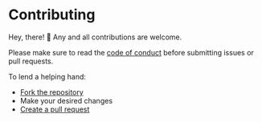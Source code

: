# Contributing

[code-of-conduct]: CODE_OF_CONDUCT.md

Hey, there! 👋 Any and all contributions are welcome.

Please make sure to read the [code of conduct][code-of-conduct] before submitting issues or pull requests.

To lend a helping hand:
* [Fork the repository](https://help.github.com/articles/fork-a-repo/)
* Make your desired changes
* [Create a pull request](https://help.github.com/articles/creating-a-pull-request/)
